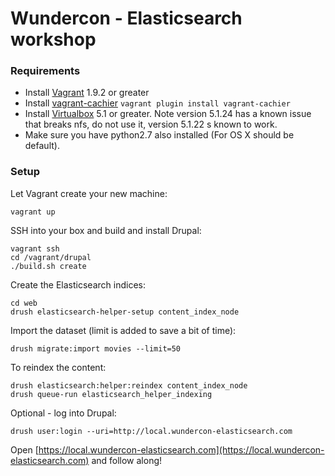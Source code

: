 # Wundercon - Elasticsearch workshop

### Requirements
- Install [Vagrant](https://www.vagrantup.com/downloads.html) 1.9.2 or greater
- Install [vagrant-cachier](https://github.com/fgrehm/vagrant-cachier)
 `vagrant plugin install vagrant-cachier`
- Install [Virtualbox](https://www.virtualbox.org/wiki/Downloads) 5.1 or greater. Note version 5.1.24 has a known issue that breaks nfs, do not use it, version 5.1.22 s known to work.
- Make sure you have python2.7 also installed (For OS X should be default).

### Setup

Let Vagrant create your new machine:

`vagrant up`

SSH into your box and build and install Drupal:

```
vagrant ssh
cd /vagrant/drupal
./build.sh create
```

Create the Elasticsearch indices:

```
cd web
drush elasticsearch-helper-setup content_index_node
```

Import the dataset (limit is added to save a bit of time):

```
drush migrate:import movies --limit=50
```

To reindex the content:
```
drush elasticsearch:helper:reindex content_index_node
drush queue-run elasticsearch_helper_indexing
```

Optional - log into Drupal:

```
drush user:login --uri=http://local.wundercon-elasticsearch.com
```

Open [https://local.wundercon-elasticsearch.com](https://local.wundercon-elasticsearch.com) and follow along!
